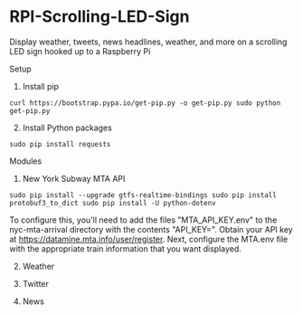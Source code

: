 # RPI-Scrolling-LED-Sign
Display weather, tweets, news headlines, weather, and more on a scrolling LED sign hooked up to a Raspberry Pi

Setup

1. Install pip

`curl https://bootstrap.pypa.io/get-pip.py -o get-pip.py
sudo python get-pip.py`

2. Install Python packages

`sudo pip install requests`

Modules

1. New York Subway MTA API

`sudo pip install --upgrade gtfs-realtime-bindings
sudo pip install protobuf3_to_dict
sudo pip install -U python-dotenv`


To configure this, you'll need to add the files "MTA_API_KEY.env" to the nyc-mta-arrival directory with the contents "API_KEY=<your api key>". Obtain your API key at https://datamine.mta.info/user/register.
Next, configure the MTA.env file with the appropriate train information that you want displayed.

2. Weather

3. Twitter

4. News